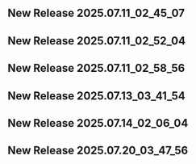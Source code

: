 ## New Release 2025.07.11_02_45_07
## New Release 2025.07.11_02_52_04
## New Release 2025.07.11_02_58_56
## New Release 2025.07.13_03_41_54
## New Release 2025.07.14_02_06_04
## New Release 2025.07.20_03_47_56
